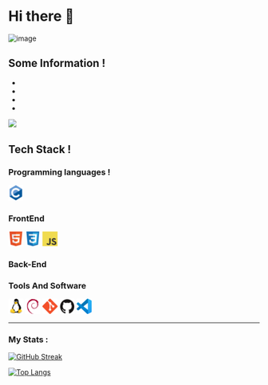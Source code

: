 # Hi there 👋
![image](https://i.pinimg.com/736x/98/5e/d6/985ed6d4fd0aae06dceef9673d5bfd9e.jpg)

## Some Information !
-
-
-
-

![](https://komarev.com/ghpvc/?username=nooman57554&color=green)

## Tech Stack !

### Programming languages !
<div>
    <img src="https://github.com/devicons/devicon/blob/master/icons/c/c-original.svg" alt="C programming Language logo" title="c language" width="6%" /></div>
  
  
### 
### FrontEnd
  <div>
     <img src="https://github.com/devicons/devicon/blob/master/icons/html5/html5-original.svg" alt="HTML5 logo" title="HTML5" width="6%" />
    <img src="https://github.com/devicons/devicon/blob/master/icons/css3/css3-original.svg" alt="CSS3 logo" title="CSS3" width="6%" />
    <img src="https://github.com/devicons/devicon/blob/master/icons/javascript/javascript-original.svg" alt="JS logo" title="JS" width="6%" />
  </div>
  
  ### Back-End
  
  ### Tools And Software
  <div>
    <img src="https://github.com/devicons/devicon/blob/master/icons/linux/linux-original.svg" title="linux" alt="linux logo" width="6%"/>
    <img src="https://github.com/devicons/devicon/blob/master/icons/debian/debian-original.svg" title="debian" alt="debian logo" width="6%"/>
    <img src="https://github.com/devicons/devicon/blob/master/icons/git/git-original.svg" title="git" alt="git logo" width="6%"/>
    <img src="https://github.com/devicons/devicon/blob/master/icons/github/github-original.svg" title="github" alt="github logo" width="6%"/>
    <img src="https://github.com/devicons/devicon/blob/master/icons/vscode/vscode-original.svg" title="VSCode" alt="VSCode logo" width="6%"/>
  </div>
  
  ----
  
  ### My Stats :
[![GitHub Streak](http://github-readme-streak-stats.herokuapp.com?user=nooman57554&theme=dark&background=000000)](https://git.io/streak-stats)


[![Top Langs](https://github-readme-stats.vercel.app/api/top-langs/?username=nooman57554&layout=compact&theme=vision-friendly-dark)](https://github.com/nooman57554/github-readme-stats)
